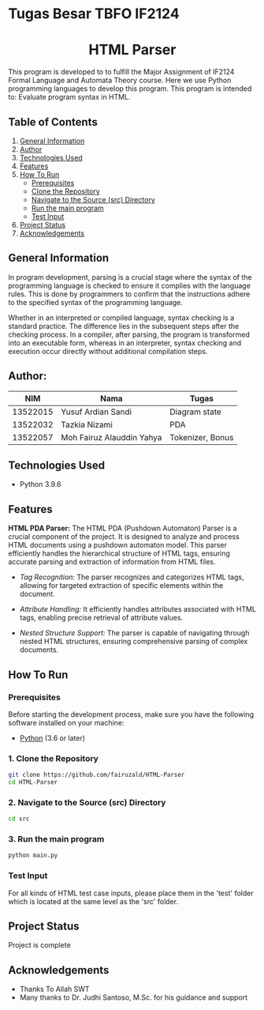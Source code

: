 # Tugas Besar TBFO IF2124
<p align="center">
    <h1 align="center">HTML Parser</h3>
</p>
This program is developed to to fulfill the Major Assignment of IF2124 Formal Language and Automata Theory course. Here we use Python programming languages to develop this program. This program is intended to:
Evaluate program syntax in HTML.

## Table of Contents
1. [General Information](#general-information)
2. [Author](#author)
3. [Technologies Used](#technologies-used)
4. [Features](#features)
5. [How To Run](#how-to-run)
   - [Prerequisites](#prerequisites)
   - [Clone the Repository](#clone-the-repository)
   - [Navigate to the Source (src) Directory](#navigate-to-the-source-src-directory)
   - [Run the main program](#run-the-main-program)
   - [Test Input](#test-input)
6. [Project Status](#project-status)
7. [Acknowledgements](#acknowledgements)



## General Information
In program development, parsing is a crucial stage where the syntax of the programming language is checked to ensure it complies with the language rules. This is done by programmers to confirm that the instructions adhere to the specified syntax of the programming language.

Whether in an interpreted or compiled language, syntax checking is a standard practice. The difference lies in the subsequent steps after the checking process. In a compiler, after parsing, the program is transformed into an executable form, whereas in an interpreter, syntax checking and execution occur directly without additional compilation steps.

## Author:
| NIM      | Nama                      | Tugas            |
| -------- | ------------------------- | ---------------- |
| 13522015 | Yusuf Ardian Sandi        | Diagram state    |
| 13522032 | Tazkia Nizami             | PDA              |
| 13522057 | Moh Fairuz Alauddin Yahya | Tokenizer, Bonus |

## Technologies Used
- Python 3.9.6

## Features
**HTML PDA Parser:**
   The HTML PDA (Pushdown Automaton) Parser is a crucial component of the project. It is designed to analyze and process HTML documents using a pushdown automaton model. This parser efficiently handles the hierarchical structure of HTML tags, ensuring accurate parsing and extraction of information from HTML files.

   - *Tag Recognition:* The parser recognizes and categorizes HTML tags, allowing for targeted extraction of specific elements within the document.

   - *Attribute Handling:* It efficiently handles attributes associated with HTML tags, enabling precise retrieval of attribute values.

   - *Nested Structure Support:* The parser is capable of navigating through nested HTML structures, ensuring comprehensive parsing of complex documents.

## How To Run

### Prerequisites
Before starting the development process, make sure you have the following software installed on your machine:

- [Python](https://www.python.org/) (3.6 or later)


### 1. Clone the Repository

```bash
git clone https://github.com/fairuzald/HTML-Parser
cd HTML-Parser
```

### 2. Navigate to the Source (src) Directory

```bash
cd src

```

### 3. Run the main program

```bash
python main.py
```

### Test Input

For all kinds of HTML test case inputs, please place them in the 'test' folder which is located at the same level as the 'src' folder.

## Project Status

Project is complete

## Acknowledgements

- Thanks To Allah SWT
- Many thanks to Dr. Judhi Santoso, M.Sc. for his guidance and support
